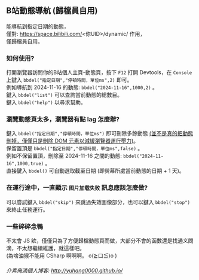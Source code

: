 ## B站動態導航 (歸檔員自用)

能導航到指定日期的動態，<br>
僅對: https://space.bilibili.com/<你UID>/dynamic/ 作用，<br>
僅歸檔員自用。

### 如何使用?

打開瀏覽器訪問你的B站個人主頁-動態頁，按下 `F12` 打開 Devtools，在 `Console` 上鍵入 `bbdel("指定日期","停頓時間，單位ms",2)` 即可。<br>
例如導航到 2024-11-16 的動態: `bbdel("2024-11-16",1000,2)` 。<br>
鍵入 `bbdel("list")` 可以查詢當前動態的總數目。<br>
鍵入 `bbdel("help")` 以尋求幫助。

### 瀏覽動態頁太多，瀏覽器有點 lag 怎麼辦?

鍵入 `bbdel("指定日期","停頓時間，單位ms")` 即可刪除多餘動態 
<u>(並不是真的把動態刪掉，僅僅只是刪除 DOM 元素以減緩瀏覽器運行壓力)</u>。<br>
保留置頂是 `bbdel("指定日期","停頓時間，單位ms",false)` 。<br>
例如不保留置頂，刪除至 2024-11-16 之間的動態: `bbdel("2024-11-16",1000,true)` 。<br>
直接鍵入 `bbdel()` 可自動選取截至日期 (即熒幕所處當前動態的日期 + 1 天)。

### 在運行途中，一直顯示 `图片加载失败` 訊息應該怎麼做?

可以嘗試鍵入 `bbdel("skip")` 來跳過失效圖像部分，也可以鍵入 `bbdel("stop")` 來終止任務運行。

### 一些碎碎念鴨

不太會 JS 欸，僅僅只為了方便歸檔動態頁而做，大部分不會的函數還是找通义問滴，不太想繼續維護，就這樣吧。<br>
(為啥油猴不能用 CSharp 啊啊啊。 o(≧口≦)o )<br>

###### 介素俺滴個人博客: http://yuhang0000.github.io/






